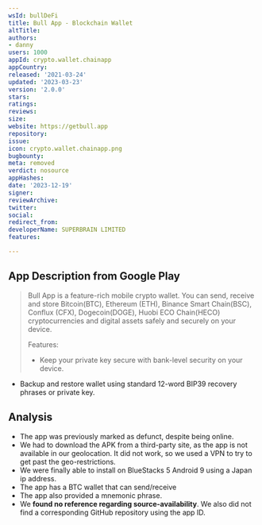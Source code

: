 ```yaml
---
wsId: bullDeFi
title: Bull App - Blockchain Wallet
altTitle: 
authors:
- danny
users: 1000
appId: crypto.wallet.chainapp
appCountry: 
released: '2021-03-24'
updated: '2023-03-23'
version: '2.0.0'
stars: 
ratings: 
reviews: 
size: 
website: https://getbull.app
repository: 
issue: 
icon: crypto.wallet.chainapp.png
bugbounty: 
meta: removed
verdict: nosource
appHashes: 
date: '2023-12-19'
signer: 
reviewArchive: 
twitter: 
social: 
redirect_from: 
developerName: SUPERBRAIN LIMITED
features: 

---
```


## App Description from Google Play

> Bull App is a feature-rich mobile crypto wallet. You can send, receive and store Bitcoin(BTC), Ethereum (ETH), Binance Smart Chain(BSC), Conflux (CFX), Dogecoin(DOGE), Huobi ECO Chain(HECO) cryptocurrencies and digital assets safely and securely on your device.
>
> Features:
> - Keep your private key secure with bank-level security on your device.
- Backup and restore wallet using standard 12-word BIP39 recovery phrases or private key. 

## Analysis 

- The app was previously marked as defunct, despite being online. 
- We had to download the APK from a third-party site, as the app is not available in our geolocation. It did not work, so we used a VPN to try to get past the geo-restrictions. 
- We were finally able to install on BlueStacks 5 Android 9 using a Japan ip address. 
- The app has a BTC wallet that can send/receive 
- The app also provided a mnemonic phrase. 
- We **found no reference regarding source-availability**. We also did not find a corresponding GitHub repository using the app ID. 


